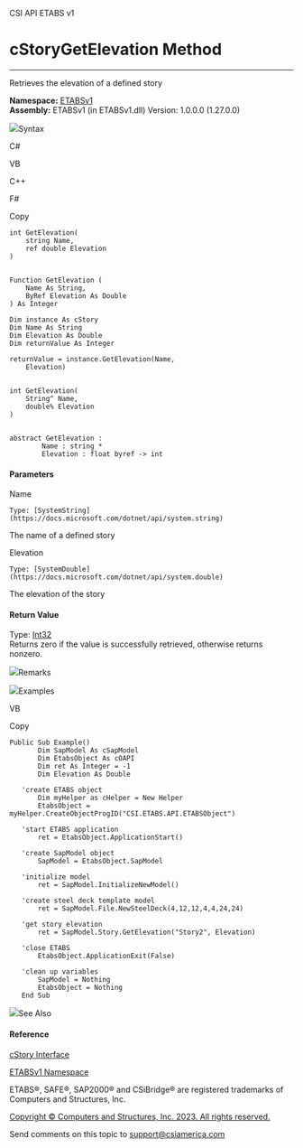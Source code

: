 ﻿

CSI API ETABS v1

# cStoryGetElevation Method  
  
---  
  
Retrieves the elevation of a defined story

**Namespace:** [ETABSv1](2780f1b8-2033-5289-2298-1cdb2a7508d9.htm)  
**Assembly:** ETABSv1 (in ETABSv1.dll) Version: 1.0.0.0 (1.27.0.0)

![](../icons/SectionExpanded.png)Syntax

C#

VB

C++

F#

Copy

    
    
    int GetElevation(
    	string Name,
    	ref double Elevation
    )
    
    
    Function GetElevation ( 
    	Name As String,
    	ByRef Elevation As Double
    ) As Integer
    
    Dim instance As cStory
    Dim Name As String
    Dim Elevation As Double
    Dim returnValue As Integer
    
    returnValue = instance.GetElevation(Name, 
    	Elevation)
    
    
    int GetElevation(
    	String^ Name, 
    	double% Elevation
    )
    
    
    abstract GetElevation : 
            Name : string * 
            Elevation : float byref -> int 
    

#### Parameters

Name

    Type: [SystemString](https://docs.microsoft.com/dotnet/api/system.string)  
The name of a defined story

Elevation

    Type: [SystemDouble](https://docs.microsoft.com/dotnet/api/system.double)  
The elevation of the story

#### Return Value

Type: [Int32](https://docs.microsoft.com/dotnet/api/system.int32)  
Returns zero if the value is successfully retrieved, otherwise returns
nonzero.

![](../icons/SectionExpanded.png)Remarks

![](../icons/SectionExpanded.png)Examples

VB

Copy

    
    
    Public Sub Example()
           Dim SapModel As cSapModel
           Dim EtabsObject As cOAPI
           Dim ret As Integer = -1
           Dim Elevation As Double
    
       'create ETABS object
           Dim myHelper as cHelper = New Helper
           EtabsObject = myHelper.CreateObjectProgID("CSI.ETABS.API.ETABSObject")
    
       'start ETABS application
           ret = EtabsObject.ApplicationStart()
    
       'create SapModel object
           SapModel = EtabsObject.SapModel
    
       'initialize model
           ret = SapModel.InitializeNewModel()
    
       'create steel deck template model
           ret = SapModel.File.NewSteelDeck(4,12,12,4,4,24,24)
    
       'get story elevation
           ret = SapModel.Story.GetElevation("Story2", Elevation)
    
       'close ETABS
           EtabsObject.ApplicationExit(False)
    
       'clean up variables
           SapModel = Nothing
           EtabsObject = Nothing
       End Sub

![](../icons/SectionExpanded.png)See Also

#### Reference

[cStory Interface](1683ba07-55f5-11ab-520a-fc7bab96a41c.htm)

[ETABSv1 Namespace](2780f1b8-2033-5289-2298-1cdb2a7508d9.htm)

ETABS®, SAFE®, SAP2000® and CSiBridge® are registered trademarks of Computers
and Structures, Inc.  

[Copyright © Computers and Structures, Inc. 2023. All rights
reserved.](http://www.csiamerica.com)

Send comments on this topic to
[support@csiamerica.com](mailto:support%40csiamerica.com?Subject=CSI%20API%20ETABS%20v1)

